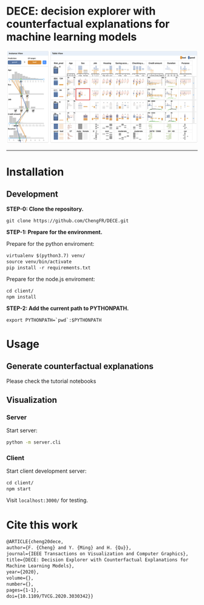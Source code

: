 # DECE: decision explorer with counterfactual explanations for machine learning models

![teaser](./doc/teaser.png)



---

# Installation

## Development
**STEP-0: Clone the repository.**

    git clone https://github.com/ChengFR/DECE.git

**STEP-1: Prepare for the environment.**

Prepare for the python enviroment:

    virtualenv $(python3.7) venv/
    source venv/bin/activate
    pip install -r requirements.txt

Prepare for the node.js enviroment:

    cd client/
    npm install

**STEP-2: Add the current path to PYTHONPATH.**

    export PYTHONPATH=`pwd`:$PYTHONPATH

# Usage

## Generate counterfactual explanations 

Please check the tutorial notebooks

## Visualization

### Server

Start server:
```bash
python -m server.cli
```

### Client

Start client development server:
```
cd client/
npm start
```

Visit `localhost:3000/` for testing.

# Cite this work
    @ARTICLE{cheng20dece,
    author={F. {Cheng} and Y. {Ming} and H. {Qu}},
    journal={IEEE Transactions on Visualization and Computer Graphics}, 
    title={DECE: Decision Explorer with Counterfactual Explanations for Machine Learning Models}, 
    year={2020},
    volume={},
    number={},
    pages={1-1},
    doi={10.1109/TVCG.2020.3030342}}